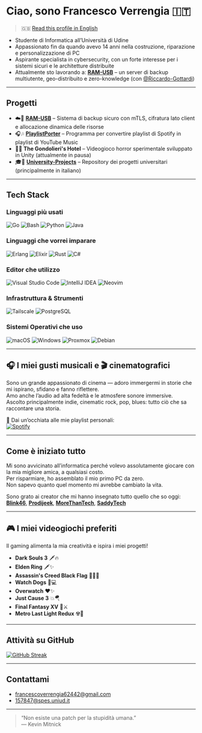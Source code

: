 # Ciao, sono Francesco Verrengia 🇮🇹
> 🇬🇧 [Read this profile in English](./README.md)
- Studente di Informatica all’Università di Udine  
- Appassionato fin da quando avevo 14 anni nella costruzione, riparazione e personalizzazione di PC  
- Aspirante specialista in cybersecurity, con un forte interesse per i sistemi sicuri e le architetture distribuite  
- Attualmente sto lavorando a: [**RAM-USB**](https://github.com/Riccardo-Gottardi/ram-usb) – un server di backup multiutente, geo-distribuito e zero-knowledge (con [@Riccardo-Gottardi](https://github.com/Riccardo-Gottardi))

---

## Progetti

- ☁️🔐 [**RAM-USB**](https://github.com/Riccardo-Gottardi/ram-usb) – Sistema di backup sicuro con mTLS, cifratura lato client e allocazione dinamica delle risorse  
- 🎧🎶 [**PlaylistPorter**](https://github.com/Verryx-02/PlaylistPorter) – Programma per convertire playlist di Spotify in playlist di YouTube Music  
- 🏨🥩 **The Gondolieri's Hotel** – Videogioco horror sperimentale sviluppato in Unity (attualmente in pausa)  
- 🎓🏫 [**University-Projects**](https://github.com/Verryx-02/University-Projects) – Repository dei progetti universitari (principalmente in italiano)

---

## Tech Stack
### Linguaggi più usati
![Go](https://img.shields.io/badge/Go-00ADD8?style=for-the-badge&logo=go&logoColor=white)
![Bash](https://img.shields.io/badge/Bash-4EAA25?style=for-the-badge&logo=gnu-bash&logoColor=white)
![Python](https://img.shields.io/badge/Python-3776AB?style=for-the-badge&logo=python&logoColor=white)
![Java](https://img.shields.io/badge/Java-007396?style=for-the-badge&logo=java&logoColor=white)

### Linguaggi che vorrei imparare
![Erlang](https://img.shields.io/badge/Erlang-A90533?style=for-the-badge&logo=erlang&logoColor=white)
![Elixir](https://img.shields.io/badge/Elixir-4B275F?style=for-the-badge&logo=elixir&logoColor=white)
![Rust](https://img.shields.io/badge/Rust-000000?style=for-the-badge&logo=rust&logoColor=white)
![C#](https://img.shields.io/badge/C%23-239120?style=for-the-badge&logo=c-sharp&logoColor=white)

### Editor che utilizzo
![Visual Studio Code](https://img.shields.io/badge/VS%20Code-007ACC?style=for-the-badge&logo=visual-studio-code&logoColor=white)
![IntelliJ IDEA](https://img.shields.io/badge/IntelliJ-000000?style=for-the-badge&logo=intellij-idea&logoColor=white)
![Neovim](https://img.shields.io/badge/Neovim-57A143?style=for-the-badge&logo=neovim&logoColor=white)

### Infrastruttura & Strumenti  
![Tailscale](https://img.shields.io/badge/Tailscale-0043CE?style=for-the-badge&logo=tailscale&logoColor=white)
![PostgreSQL](https://img.shields.io/badge/PostgreSQL-336791?style=for-the-badge&logo=postgresql&logoColor=white)

### Sistemi Operativi che uso  
![macOS](https://img.shields.io/badge/macOS-000000?style=for-the-badge&logo=apple&logoColor=white)
![Windows](https://img.shields.io/badge/Windows-0078D6?style=for-the-badge&logo=windows&logoColor=white)
![Proxmox](https://img.shields.io/badge/Proxmox-000000?style=for-the-badge&logo=proxmox&logoColor=white)
![Debian](https://img.shields.io/badge/Debian-A81D33?style=for-the-badge&logo=debian&logoColor=white)

---

## 🎧 I miei gusti musicali e 🎬 cinematografici

Sono un grande appassionato di cinema — adoro immergermi in storie che mi ispirano, sfidano e fanno riflettere.  
Amo anche l’audio ad alta fedeltà e le atmosfere sonore immersive.  
Ascolto principalmente indie, cinematic rock, pop, blues: tutto ciò che sa raccontare una storia.

🎵 Dai un’occhiata alle mie playlist personali:  
[![Spotify](https://img.shields.io/badge/Spotify-🎵-1DB954?style=for-the-badge&logo=spotify&logoColor=white)](https://open.spotify.com/user/francescoverrengia62442)

---

## Come è iniziato tutto

Mi sono avvicinato all’informatica perché volevo assolutamente giocare con la mia migliore amica, a qualsiasi costo.  
Per risparmiare, ho assemblato il mio primo PC da zero.  
Non sapevo quanto quel momento mi avrebbe cambiato la vita.

Sono grato ai creator che mi hanno insegnato tutto quello che so oggi:  
[**Blink46**](https://www.youtube.com/@Blink46yt), [**Prodijeek**](https://www.youtube.com/@Prodigeek), [**MoreThanTech**](https://www.youtube.com/@MoreThanTech), [**SaddyTech**](https://www.youtube.com/@SaddyTech)

---

## 🎮 I miei videogiochi preferiti  
Il gaming alimenta la mia creatività e ispira i miei progetti!

- **Dark Souls 3** 🗡️🔥  
- **Elden Ring** 🗡✨  
- **Assassin's Creed Black Flag** 🏴‍☠️⛵  
- **Watch Dogs** 📱💻  
- **Overwatch** ❤️✨  
- **Just Cause 3** 💥🪂  
- **Final Fantasy XV** 👑⚔️  
- **Metro Last Light Redux** ☢️🌆  

---

## Attività su GitHub  
[![GitHub Streak](https://github-readme-streak-stats.herokuapp.com/?user=Verryx-02&theme=dark)](https://git.io/streak-stats)

---

## Contattami

- francescoverrengia62442@gmail.com  
- 157847@spes.uniud.it  

---

> “Non esiste una patch per la stupidità umana.”  
> — Kevin Mitnick

